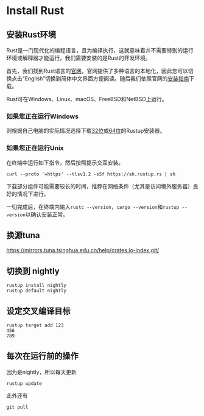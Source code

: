 # Install Rust

## 安装Rust环境

Rust是一门现代化的编程语言，且为编译执行，这就意味着并不需要特别的运行环境或解释器才能运行。我们需要安装的是Rust的开发环境。

首先，我们找到Rust语言的[官网](https://www.rust-lang.org/)，官网提供了多种语言的本地化，因此您可以切换点击“English”切换到简体中文界面方便阅读。随后我们依照官网的[安装指南](https://www.rust-lang.org/zh-CN/tools/install)下载。

Rust可在Windows、Linux、macOS、FreeBSD和NetBSD上运行。

### 如果您正在运行Windows

则根据自己电脑的实际情况选择下载[32位](https://static.rust-lang.org/rustup/dist/i686-pc-windows-msvc/rustup-init.exe)或[64位](https://static.rust-lang.org/rustup/dist/x86_64-pc-windows-msvc/rustup-init.exe)的Rustup安装器。

### 如果您正在运行Unix
在终端中运行如下指令，然后按照提示交互安装。
```
curl --proto '=https' --tlsv1.2 -sSf https://sh.rustup.rs | sh
```

下载部分组件可能需要较长的时间，推荐在网络条件（尤其是访问境外服务器）良好的情况下进行。

一切完成后，在终端内输入`rustc --version`，`cargo --version`和`rustup --version`以确认安装正常。

## 换源tuna

https://mirrors.tuna.tsinghua.edu.cn/help/crates.io-index.git/

## 切换到 nightly

```
rustup install nightly
rustup default nightly
```

## 设定交叉编译目标

```
rustup target add 123
456
789
```

## 每次在运行前的操作

因为是nightly，所以每天更新
```
rustup update
```
此外还有

```
git pull
```